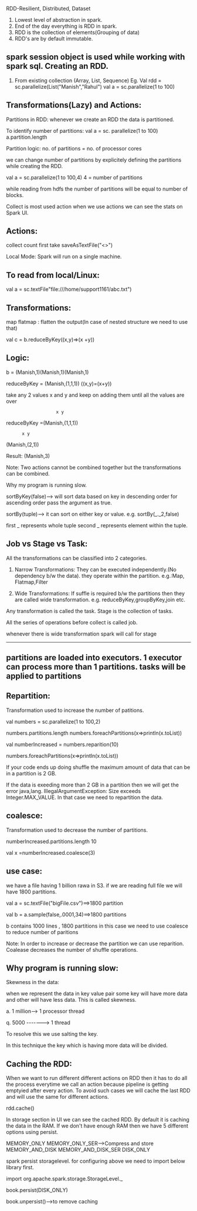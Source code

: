 RDD-Resilient, Distributed, Dataset
1. Lowest level of abstraction in spark.
2. End of the day everything is RDD in spark.
3. RDD is the collection of elements(Grouping of data)
4. RDD's are by default immutable.

spark session object is used while working with spark sql.
Creating an RDD.
--------------------
1. From existing collection (Array, List, Sequence)
Eg. Val rdd = sc.parallelize(List("Manish","Rahul")
val a = sc.parallelize(1 to 100)

Transformations(Lazy) and Actions:
----------------------------------
Partitions in RDD: whenever we create an RDD the data is partitioned.

To identify number of partitions:
val a = sc. parallelize(1 to 100)
a.partition.length

Partition logic:
no. of partitions = no. of processor cores

we can change number of partitions by explicitely defining the partitions while creating the RDD.

val a = sc.parallelize(1 to 100,4)
4 = number of partitions

while reading from hdfs the number of partitions will be equal to number of blocks.

Collect is most used action when we use actions we can see the stats on Spark UI.

Actions:
--------
collect
count
first
take
saveAsTextFile("<>")

Local Mode: Spark will run on a single machine.

To read from local/Linux:
--------------------------
val a = sc.textFile"file:///home/support1161/abc.txt")


Transformations:
--------------------
map
flatmap : flatten the output(In case of nested structure we need to use that)

val c = b.reduceByKey((x,y)=>(x +y))

Logic:
------
b = (Manish,1)(Manish,1)(Manish,1)

reduceByKey = (Manish,(1,1,1))
((x,y)=(x+y))

take any 2 values x and y and keep on adding them until all the values are over

                       x y
reduceByKey =(Manish,(1,1,1))

          x y
(Manish,(2,1))

Result: (Manish,3)

Note:
Two actions cannot be combined together but the transformations can be combined.

Why my program is running slow.

sortByKey(false)--> will sort data based on key in descending order for ascending order pass the argument as true.

sortBy(tuple)--> it can sort on either key or value. e.g. sortBy(_._2,false)

first _ represents whole tuple
second _ represents element within the tuple.

Job vs Stage vs Task:
-------------------------

All the transformations can be classified into 2 categories.

1. Narrow Transformations: They can be executed independently.(No dependency b/w the data). they operate within the partition.
e.g.:Map, Flatmap,Filter

2. Wide Transformations: If suffle is required b/w the partitions then they are called wide transformation.
e.g. reduceByKey,groupByKey,join etc.

Any transformation is called the task.
Stage is the collection of tasks.

All the series of operations before collect is called job.

whenever there is wide transformation spark will call for stage

------------------------------------
partitions are loaded into executors.
1 executor can process more than 1 partitions. tasks will be applied to partitions
-------------------------------------

Repartition:
------------
Transformation used to increase the number of patitions.

val numbers = sc.parallelize(1 to 100,2)

numbers.partitions.length
numbers.foreachPartitions(x=>println(x.toList))

val numberIncreased = numbers.reparition(10)

numbers.foreachPartitions(x=>println(x.toList))

If your code ends up doing shuffle the maximum amount of data that can be in a partition is 2 GB.

If the data is exeeding more than 2 GB in a partition then we will get the error java,lang. IllegalArgumentException: Size exceeds Integer.MAX_VALUE. In that case we need to repartition the data.

coalesce:
------------
Transformation used to decrease the number of partitions.

numberIncreased.partitions.length
10

val x =numberIncreased.coalesce(3)

use case:
-----------
we have a file having 1 billion rawa in S3. if we are reading full file we will have 1800 partitions.

val a = sc.textFile("bigFile.csv")==>1800 partition

val b = a.sample(false,.0001,34)==>1800 partitions

b contains 1000 lines , 1800 partitions
in this case we need to use coalesce to reduce number of paritions

Note: In order to increase or decrease the partition we can use reparition. Coalease decreases the number of shuffle operations.

Why program is running slow:
-----------------------------------
Skewness in the data:

when we represent the data in key value pair some key will have more data and other will have less data. This is called skewness.

a. 1 million--> 1 processor thread

q. 5000 -------> 1 thread

To resolve this we use salting the key.

In this technique the key which is having more data will be divided.

Caching the RDD:
----------------------
When we want to run different different actions on RDD then it has to do all the process everytime we call an action because pipeline is getting emptyied after every action. To avoid such cases we will cache the last RDD and will use the same for different actions.

rdd.cache()

In storage section in UI we can see the cached RDD. By default it is caching the data in the RAM. If we don't have enough RAM then we have 5 different options using persist.

MEMORY_ONLY
MEMORY_ONLY_SER-->Compress and store
MEMORY_AND_DISK
MEMORY_AND_DISK_SER
DISK_ONLY

spark persist storagelevel.
for configuring above we need to import below library first.

import org.apache.spark.storage.StorageLevel._

book.persist(DISK_ONLY)

book.unpersist()-->to remove caching
